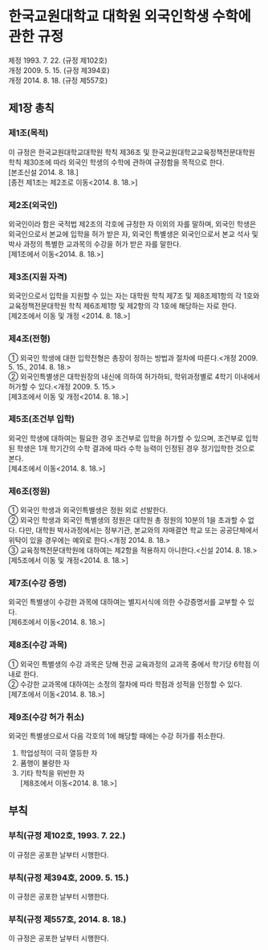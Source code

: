 # 한국교원대학교 대학원 외국인학생 수학에 관한 규정

제정 1993. 7. 22. (규정 제102호)  
개정 2009. 5. 15. (규정 제394호)  
개정 2014. 8. 18. (규정 제557호)

## 제1장 총칙

### 제1조(목적)

이 규정은 한국교원대학교대학원 학칙 제36조 및 한국교원대학교교육정책전문대학원 학칙 제30조에 따라 외국인 학생의 수학에 관하여 규정함을 목적으로 한다.  
[본조신설 2014. 8. 18.]  
[종전 제1조는 제2조로 이동<2014. 8. 18.>]

### 제2조(외국인)

외국인이라 함은 국적법 제2조의 각호에 규정한 자 이외의 자를 말하며, 외국인 학생은 외국인으로서 본교에 입학을 허가 받은 자, 외국인 특별생은 외국인으로서 본교 석사 및 박사 과정의 특별한 교과목의 수강을 허가 받은 자를 말한다.  
[제1조에서 이동<2014. 8. 18.>]

### 제3조(지원 자격)

외국인으로서 입학을 지원할 수 있는 자는 대학원 학칙 제7조 및 제8조제1항의 각 1호와 교육정책전문대학원 학칙 제6조제1항 및 제2항의 각 1호에 해당하는 자로 한다.  
[제2조에서 이동 및 개정 <2014. 8. 18.>]

### 제4조(전형)

① 외국인 학생에 대한 입학전형은 총장이 정하는 방법과 절차에 따른다.<개정 2009. 5. 15., 2014. 8. 18.>  
② 외국인특별생은 대학원장의 내신에 의하여 허가하되, 학위과정별로 4학기 이내에서 허가할 수 있다.<개정 2009. 5. 15.>  
[제3조에서 이동 및 개정<2014. 8. 18.>]

### 제5조(조건부 입학)

외국인 학생에 대하여는 필요한 경우 조건부로 입학을 허가할 수 있으며, 조건부로 입학된 학생은 1개 학기간의 수학 결과에 따라 수학 능력이 인정된 경우 정기입학한 것으로 본다.  
[제4조에서 이동<2014. 8. 18.>]

### 제6조(정원)

① 외국인 학생과 외국인특별생은 정원 외로 선발한다.  
② 외국인 학생과 외국인 특별생의 정원은 대학원 총 정원의 10분의 1을 초과할 수 없다. 다만, 대학원 박사과정에서는 정부기관, 본교와의 자매결연 학교 또는 공공단체에서 위탁이 있을 경우에는 예외로 한다.<개정 2014. 8. 18.>  
③ 교육정책전문대학원에 대하여는 제2항을 적용하지 아니한다.<신설 2014. 8. 18.>  
[제5조에서 이동 및 개정<2014. 8. 18.>]

### 제7조(수강 증명)

외국인 특별생이 수강한 과목에 대하여는 별지서식에 의한 수강증명서를 교부할 수 있다.  
[제6조에서 이동<2014. 8. 18.>]

### 제8조(수강 과목)

① 외국인 특별생의 수강 과목은 당해 전공 교육과정의 교과목 중에서 학기당 6학점 이내로 한다.  
② 수강한 교과목에 대하여는 소정의 절차에 따라 학점과 성적을 인정할 수 있다.  
[제7조에서 이동<2014. 8. 18.>]

### 제9조(수강 허가 취소)

외국인 특별생으로서 다음 각호의 1에 해당할 때에는 수강 허가를 취소한다.

1. 학업성적이 극히 열등한 자
2. 품행이 불량한 자
3. 기타 학칙을 위반한 자  
   [제8조에서 이동<2014. 8. 18.>]

## 부칙

### 부칙(규정 제102호, 1993. 7. 22.)

이 규정은 공포한 날부터 시행한다.

### 부칙(규정 제394호, 2009. 5. 15.)

이 규정은 공포한 날부터 시행한다.

### 부칙(규정 제557호, 2014. 8. 18.)

이 규정은 공포한 날부터 시행한다.
